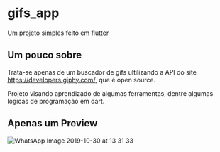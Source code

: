 # gifs_app

Um projeto simples feito em flutter

## Um pouco sobre

Trata-se apenas de um buscador de gifs ultilizando a API do site https://developers.giphy.com/, que é open source.

Projeto visando aprendizado de algumas ferramentas, dentre algumas logicas de programação em dart.

## Apenas um Preview

![WhatsApp Image 2019-10-30 at 13 31 33](https://user-images.githubusercontent.com/51393746/67883140-e7030600-fb19-11e9-9d0e-8e0fcfaa3ad4.jpeg)
